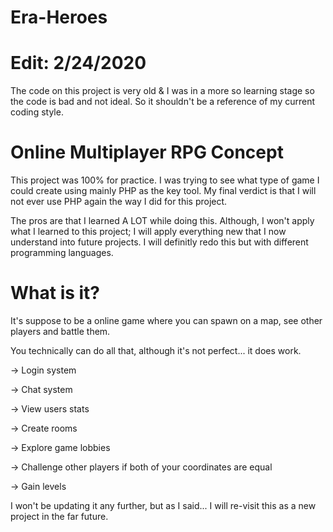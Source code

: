 # Era-Heroes

# Edit: 2/24/2020

The code on this project is very old & I was in a more so learning stage so the code is bad and not ideal. So it shouldn't be a reference of my current coding style.

# Online Multiplayer RPG Concept

This project was 100% for practice.  I was trying to see what type of game I could create using mainly PHP as the key tool.  My final verdict is that I will not ever use PHP again the way I did for this project.  

The pros are that I learned A LOT while doing this.  Although, I won't apply what I learned to this project; I will apply everything new that I now understand into future projects.  I will definitly redo this but with different programming languages.

# What is it?
It's suppose to be a online game where you can spawn on a map, see other players and battle them.

You technically can do all that, although it's not perfect... it does work.

-> Login system

-> Chat system

-> View users stats

-> Create rooms

-> Explore game lobbies

-> Challenge other players if both of your coordinates are equal

-> Gain levels

I won't be updating it any further, but as I said... I will re-visit this as a new project in the far future.
